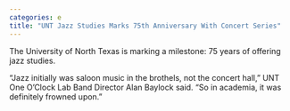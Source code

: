 ```yaml
---
categories: e
title: "UNT Jazz Studies Marks 75th Anniversary With Concert Series"
---
```


The University of North Texas is marking a milestone: 75 years of offering jazz studies.



&#8220;Jazz initially was saloon music in the brothels, not the concert hall,&#8221; UNT One O&#8217;Clock Lab Band Director Alan Baylock said. &#8220;So in academia, it was definitely frowned upon.&#8221;

